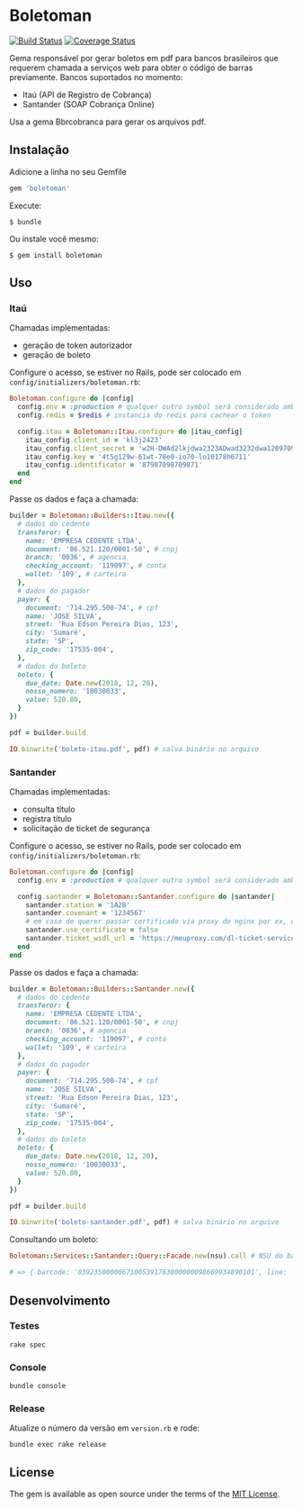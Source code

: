 # Boletoman

[![Build Status](https://travis-ci.org/glaucocustodio/boletoman.svg?branch=master)](https://travis-ci.org/glaucocustodio/boletoman)
[![Coverage Status](https://coveralls.io/repos/github/glaucocustodio/boletoman/badge.svg?branch=master)](https://coveralls.io/github/glaucocustodio/boletoman?branch=master)

Gema responsável por gerar boletos em pdf para bancos brasileiros que requerem chamada a serviços web para obter o código de barras previamente. Bancos suportados no momento:

- Itaú (API de Registro de Cobrança)
- Santander (SOAP Cobrança Online)

Usa a gema Bbrcobranca para gerar os arquivos pdf.

## Instalação

Adicione a linha no seu Gemfile

```ruby
gem 'boletoman'
```

Execute:

    $ bundle

Ou instale você mesmo:

    $ gem install boletoman

## Uso

### Itaú

Chamadas implementadas:

- geração de token autorizador
- geração de boleto

Configure o acesso, se estiver no Rails, pode ser colocado em `config/initializers/boletoman.rb`:

```ruby
Boletoman.configure do |config|
  config.env = :production # qualquer outro symbol será considerado ambiente de desenvolvimento
  config.redis = $redis # instancia do redis para cachear o token

  config.itau = Boletoman::Itau.configure do |itau_config|
    itau_config.client_id = 'kl3j2423'
    itau_config.client_secret = 'w2H-DWAd2lkjdwa2323ADwad3232dwa1209709lj1l098jUUy2fb9XlsrQ2'
    itau_config.key = '4t5g129w-61wt-78e0-io70-lo10178h6711'
    itau_config.identificator = '87987098709871'
  end
end
```

Passe os dados e faça a chamada:

```ruby
builder = Boletoman::Builders::Itau.new({
  # dados do cedente
  transferor: {
    name: 'EMPRESA CEDENTE LTDA',
    document: '86.521.120/0001-50', # cnpj
    branch: '0036', # agencia
    checking_account: '119097', # conta
    wallet: '109', # carteira
  },
  # dados do pagador
  payer: {
    document: '714.295.500-74', # cpf
    name: 'JOSE SILVA',
    street: 'Rua Edson Pereira Dias, 123',
    city: 'Sumaré',
    state: 'SP',
    zip_code: '17535-004',
  },
  # dados do boleto
  boleto: {
    due_date: Date.new(2018, 12, 20),
    nosso_numero: '10030033',
    value: 520.80,
  }
})

pdf = builder.build

IO.binwrite('boleto-itau.pdf', pdf) # salva binário no arquivo
```

### Santander

Chamadas implementadas:

- consulta título
- registra título
- solicitação de ticket de segurança

Configure o acesso, se estiver no Rails, pode ser colocado em `config/initializers/boletoman.rb`:

```ruby
Boletoman.configure do |config|
  config.env = :production # qualquer outro symbol será considerado ambiente de desenvolvimento

  config.santander = Boletoman::Santander.configure do |santander|
    santander.station = '1A2B'
    santander.covenant = '1234567'
    # em caso de querer passar certificado via proxy do nginx por ex, defina:
    santander.use_certificate = false
    santander.ticket_wsdl_url = 'https://meuproxy.com/dl-ticket-services/TicketEndpointService/TicketEndpointService.wsdl'
  end
end
```

Passe os dados e faça a chamada:

```ruby
builder = Boletoman::Builders::Santander.new({
  # dados do cedente
  transferor: {
    name: 'EMPRESA CEDENTE LTDA',
    document: '86.521.120/0001-50', # cnpj
    branch: '0036', # agencia
    checking_account: '119097', # conta
    wallet: '109', # carteira
  },
  # dados do pagador
  payer: {
    document: '714.295.500-74', # cpf
    name: 'JOSE SILVA',
    street: 'Rua Edson Pereira Dias, 123',
    city: 'Sumaré',
    state: 'SP',
    zip_code: '17535-004',
  },
  # dados do boleto
  boleto: {
    due_date: Date.new(2018, 12, 20),
    nosso_numero: '10030033',
    value: 520.80,
  }
})

pdf = builder.build

IO.binwrite('boleto-santander.pdf', pdf) # salva binário no arquivo
```

Consultando um boleto:

```ruby
Boletoman::Services::Santander::Query::Facade.new(nsu).call # NSU do banco

# => { barcode: '03923500000671005391763800000098669934890101', line: '0317176380000009866399934952350000067610058901' }
```

## Desenvolvimento

### Testes

`rake spec`

### Console

`bundle console`

### Release

Atualize o número da versão em `version.rb` e rode:

`bundle exec rake release`

## License

The gem is available as open source under the terms of the [MIT License](https://opensource.org/licenses/MIT).
